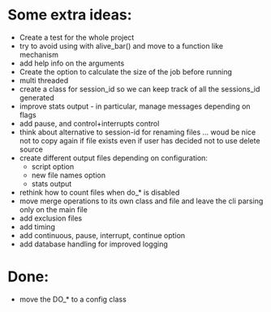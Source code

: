 # Some extra ideas:

* Create a test for the whole project
* try to avoid using with alive_bar() and move to a function like mechanism
* add help info on the arguments
* Create the option to calculate the size of the job before running 
* multi threaded
* create a class for session_id so we can keep track of all the sessions_id generated
* improve stats output - in particular, manage messages depending on flags
* add pause, and control+interrupts control
* think about alternative to session-id for renaming files ... woud be nice not to copy again if file exists even if user has decided not to use delete source
* create different output files depending on configuration:
    * script option
    * new file names option
    * stats output
* rethink how to count files when do_\* is disabled
* move merge operations to its own class and file and leave the cli parsing only on the main file
* add exclusion files
* add timing
* add continuous, pause, interrupt, continue option
* add database handling for improved logging

# Done:
* move the DO_* to a config class